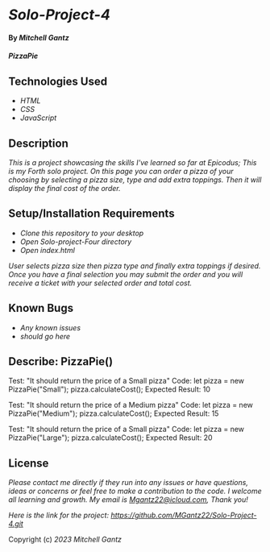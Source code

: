 # _Solo-Project-4_

#### By _**Mitchell Gantz**_

#### _PizzaPie_

## Technologies Used

* _HTML_
* _CSS_
* _JavaScript_


## Description

_This is a project showcasing the skills I've learned so far at Epicodus; This is my Forth solo project. On this page you can order a pizza of your choosing by selecting a pizza size, type and add extra toppings. Then it will display the final cost of the order._

## Setup/Installation Requirements

* _Clone this repository to your desktop_
* _Open Solo-project-Four directory_
* _Open index.html_

_User selects pizza size then pizza type and finally extra toppings if desired. Once you have a final selection you may submit the order and you will receive a ticket with your selected order and total cost._

## Known Bugs

* _Any known issues_
* _should go here_


## Describe: PizzaPie()

Test: "It should return the price of a Small pizza"
Code: let pizza = new PizzaPie("Small"); pizza.calculateCost();
Expected Result: 10

Test: "It should return the price of a Medium pizza"
Code: let pizza = new PizzaPie("Medium"); pizza.calculateCost();
Expected Result: 15

Test: "It should return the price of a Small pizza"
Code: let pizza = new PizzaPie("Large"); pizza.calculateCost();
Expected Result: 20




## License

_Please contact me directly if they run into any issues or have questions, ideas or concerns or feel free to make a contribution to the code. I welcome all learning and growth. My email is Mgantz22@icloud.com, Thank you!_

_Here is the link for the project: https://github.com/MGantz22/Solo-Project-4.git_

Copyright (c) _2023_ _Mitchell Gantz_